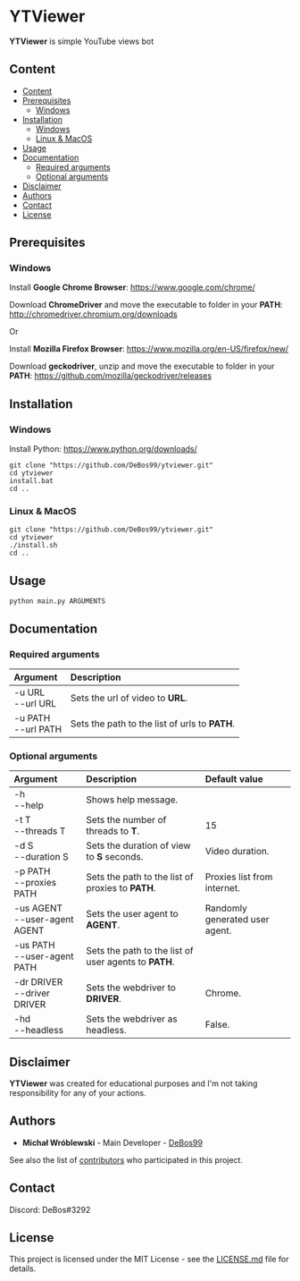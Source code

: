 # YTViewer

**YTViewer** is simple YouTube views bot

## Content

- [Content](#content)
- [Prerequisites](#prerequisites)
  - [Windows](#Prerequisites-Windows)
- [Installation](#installation)
  - [Windows](#Installation-Windows)
  - [Linux & MacOS](#Linux&MacOS)
- [Usage](#usage)
- [Documentation](#documentation)
  - [Required arguments](#required-arguments)
  - [Optional arguments](#optional-arguments)
- [Disclaimer](#disclaimer)
- [Authors](#authors)
- [Contact](#contact)
- [License](#license)

## Prerequisites

### <a name="Prerequisites-Windows">Windows

Install **Google Chrome Browser**: https://www.google.com/chrome/

Download **ChromeDriver** and move the executable to folder in your **PATH**: http://chromedriver.chromium.org/downloads

Or

Install **Mozilla Firefox Browser**: https://www.mozilla.org/en-US/firefox/new/

Download **geckodriver**, unzip and move the executable to folder in your **PATH**: https://github.com/mozilla/geckodriver/releases

## Installation

### <a name="Installation-Windows">Windows

Install Python: https://www.python.org/downloads/

```
git clone "https://github.com/DeBos99/ytviewer.git"
cd ytviewer
install.bat
cd ..
```

### <a name="Linux&MacOS">Linux & MacOS

```
git clone "https://github.com/DeBos99/ytviewer.git"
cd ytviewer
./install.sh
cd ..
```

## Usage

`python main.py ARGUMENTS`

## Documentation

### Required arguments

| Argument              | Description                                    |
| :---                  | :---                                           |
| -u URL<br>--url URL   | Sets the url of video to **URL**.              |
| -u PATH<br>--url PATH | Sets the path to the list of urls to **PATH**. |

### Optional arguments

| Argument                        | Description                                           | Default value                  |
| :---                            | :---                                                  | :---                           |
| -h<br>--help                    | Shows help message.                                   |                                |
| -t T<br>--threads T             | Sets the number of threads to **T**.                  | 15                             |
| -d S<br>--duration S            | Sets the duration of view to **S** seconds.           | Video duration.                |
| -p PATH<br>--proxies PATH       | Sets the path to the list of proxies to **PATH**.     | Proxies list from internet.    |
| -us AGENT<br>--user-agent AGENT | Sets the user agent to **AGENT**.                     | Randomly generated user agent. |
| -us PATH<br>--user-agent PATH   | Sets the path to the list of user agents to **PATH**. |                                |
| -dr DRIVER<br>--driver DRIVER   | Sets the webdriver to **DRIVER**.                     | Chrome.                        |
| -hd<br>--headless               | Sets the webdriver as headless.                       | False.                         |

## Disclaimer

**YTViewer** was created for educational purposes and I'm not taking responsibility for any of your actions.

## Authors

* **Michał Wróblewski** - Main Developer - [DeBos99](https://github.com/DeBos99)

See also the list of [contributors](https://github.com/DeBos99/ytviewer/contributors) who participated in this project.

## Contact

Discord: DeBos#3292

## License

This project is licensed under the MIT License - see the [LICENSE.md](LICENSE.md) file for details.
